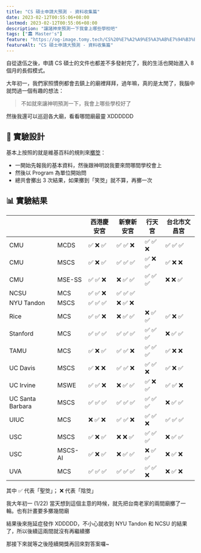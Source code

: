 ```yaml
---
title: "CS 碩士申請大預測 - 資料收集篇"
date: 2023-02-12T00:55:06+08:00
lastmod: 2023-02-12T00:55:06+08:00
description: "讓諸神來預測一下我會上哪些學校吧"
tags: ["🏛 Master's"]
feature: "https://og-image.tomy.tech/CS%20%E7%A2%A9%E5%A3%AB%E7%94%B3%E8%AB%8B%E5%A4%A7%E9%A0%90%E6%B8%AC%3Cbr%2F%3E%E8%B3%87%E6%96%99%E6%94%B6%E9%9B%86%E7%AF%87.png?theme=dracula&md=1&fontSize=100px&images=https%3A%2F%2Ftomy.me%2Ftomy-circle-white.png"
featureAlt: "CS 碩士申請大預測 - 資料收集篇"
---
```


自從退伍之後，申請 CS 碩士的文件也都差不多發射完了，我的生活也開始進入 8 個月的長假模式。

大年初一，我們家照慣例都會去鎮上的廟裡拜拜，過年嘛，真的是太閒了，我腦中就閃過一個有趣的想法：

> 不如就來讓神明預測一下，我會上哪些學校好了

然後我還可以巡迴各大廟，看看哪間廟最靈 XDDDDDD

## 🔬 實驗設計

基本上按照的就是維基百科的規則來[擲筊](https://zh.wikipedia.org/wiki/%E6%93%B2%E7%AD%8A)：

- 一開始先報我的基本資料，然後跟神明說我要來問哪間學校會上
- 然後以 Program 為單位開始問
- 總共會擲出 3 次結果，如果擲到「笑筊」就不算，再擲一次

## 📊 實驗結果

|                  |         | 西港慶安宮 | 新寮新安宮 | 行天宮   | 台北市文昌宮   |
| ---------------- | ------- | ---------- | ---------- | -------- | -------- |
| CMU              | MCDS    | ✅ ❌ ✅   | ✅ ✅ ❌   | ✅ ✅ ❌ | ✅ ✅ ✅ |
| CMU              | MSCS    | ✅ ❌ ✅   | ✅ ✅ ✅   | ✅ ❌ ✅ | ✅ ❌ ❌ |
| CMU              | MSE-SS  | ✅ ✅ ❌   | ❌ ✅ ✅   | ✅ ✅ ✅ | ❌ ❌ ✅ |
| NCSU             | MCS     | ✅ ✅ ❌   | ✅ ✅ ✅   |          |          |
| NYU Tandon       | MSCS    | ✅ ✅ ✅   | ❌ ✅ ❌   |          |          |
| Rice             | MCS     | ✅ ✅ ❌   | ❌ ✅ ✅   | ❌ ✅ ✅ | ✅ ❌ ✅ |
| Stanford         | MCS     | ✅ ✅ ✅   | ✅ ✅ ✅   | ✅ ✅ ✅ | ❌ ✅ ✅ |
| TAMU             | MCS     | ✅ ❌ ✅   | ✅ ✅ ❌   | ✅ ✅ ✅ | ✅ ❌ ❌ |
| UC Davis         | MSCS    | ✅ ❌ ❌   | ✅ ✅ ❌   | ✅ ✅ ❌ | ✅ ❌ ✅ |
| UC Irvine        | MSWE    | ✅ ✅ ❌   | ❌ ✅ ✅   | ✅ ❌ ✅ | ✅ ✅ ❌ |
| UC Santa Barbara | MSCS    | ✅ ✅ ✅   | ✅ ✅ ✅   | ✅ ✅ ✅ | ❌ ✅ ✅ |
| UIUC             | MCS     | ❌ ✅ ❌   | ✅ ✅ ❌   | ✅ ✅ ❌ | ✅ ✅ ✅ |
| USC              | MSCS    | ✅ ❌ ✅   | ❌ ❌ ✅   | ✅ ✅ ✅ | ❌ ✅ ✅ |
| USC              | MSCS-AI | ✅ ❌ ✅   | ❌ ✅ ✅   | ❌ ✅ ✅ | ❌ ✅ ❌ |
| UVA              | MCS     | ✅ ✅ ✅   | ✅ ✅ ✅   | ✅ ✅ ❌ | ❌ ✅ ❌ |

<figcaption>其中 ✅ 代表「聖筊」； ❌ 代表「陰筊」</figcaption>

我大年初一 (1/22) 當天想到這個主意的時候，就先把台南老家的兩間廟擲了一輪。也有計畫要多擲幾間廟

結果後來拖延症發作 XDDDDD，不小心就收到 NYU Tandon 和 NCSU 的結果了，所以後續這兩間就沒有再繼續擲

那接下來就等之後陸續開獎再回來對答案囉~
